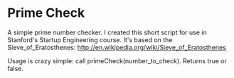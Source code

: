 Prime Check
============

A simple prime number checker.  I created this short script for use in Stanford's Startup Engineering course.
It's based on the Sieve_of_Eratosthenes: http://en.wikipedia.org/wiki/Sieve_of_Eratosthenes

Usage is crazy simple: call primeCheck(number_to_check). Returns true or false.


